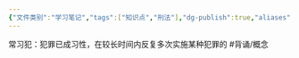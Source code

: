 ```yaml
---
{"文件类别":"学习笔记","tags":["知识点","刑法"],"dg-publish":true,"aliases":["常习惯犯","习惯犯"],"permalink":"/学习笔记studyup/刑总/常习犯/","dgPassFrontmatter":true,"created":"2024-11-03T19:07:18.699+08:00","updated":"2024-11-19T14:57:59.250+08:00"}
---
```


常习犯：犯罪已成习性，在较长时间内反复多次实施某种犯罪的 #背诵/概念 